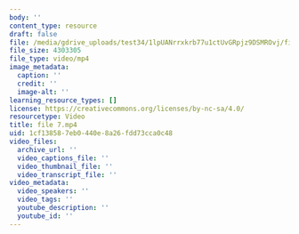 ```yaml
---
body: ''
content_type: resource
draft: false
file: /media/gdrive_uploads/test34/1lpUANrrxkrb77u1ctUvGRpjz9DSMROvj/file-7.mp4
file_size: 4303305
file_type: video/mp4
image_metadata:
  caption: ''
  credit: ''
  image-alt: ''
learning_resource_types: []
license: https://creativecommons.org/licenses/by-nc-sa/4.0/
resourcetype: Video
title: file 7.mp4
uid: 1cf13858-7eb0-440e-8a26-fdd73cca0c48
video_files:
  archive_url: ''
  video_captions_file: ''
  video_thumbnail_file: ''
  video_transcript_file: ''
video_metadata:
  video_speakers: ''
  video_tags: ''
  youtube_description: ''
  youtube_id: ''
---
```

